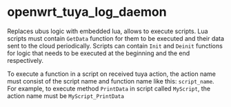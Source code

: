 # openwrt_tuya_log_daemon

Replaces ubus logic with embedded lua, allows to execute scripts. Lua scripts must contain `GetData` function for them to be executed and their data sent to the cloud periodically.
Scripts can contain `Init` and `Deinit` functions for logic that needs to be executed at the beginning and the end respectively.

To execute a function in a script on received tuya action, the action name must consist of the script name and function name like this: `script_name`. For example, to execute method `PrintData` in script called `MyScript`, the action name must be `MyScript_PrintData` 
